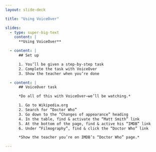 ```yaml
---
layout: slide-deck

title: "Using VoiceOver"

slides:
  - type: super-big-text
    content: |
      **Using VoiceOver**

  - content: |
      ## Set up

      1. You’ll be given a step-by-step task
      2. Complete the task with VoiceOver
      3. Show the teacher when you’re done

  - content: |
      ## VoiceOver task

      *Do all of this with VoiceOver—we’ll be watching.*

      1. Go to Wikipedia.org
      2. Search for “Doctor Who”
      3. Go down to the “Changes of appearance” heading
      4. In the table, find & activate the “Matt Smith” link
      5. At the bottom of the page, find & active his “IMDB” link
      6. Under “Filmography”, find & click the “Doctor Who” link

      *Show the teacher you’re on IMDB’s “Doctor Who” page.*

---
```

